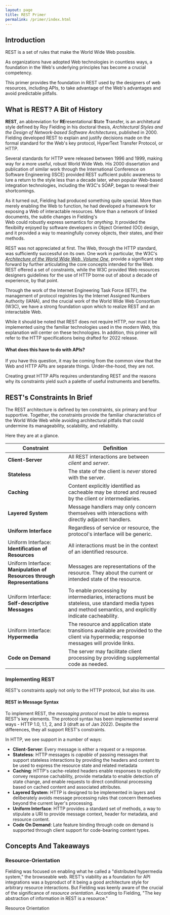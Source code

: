 ```yaml
---
layout: page
title: REST Primer
permalink: /primer/index.html
---
```


## Introduction

REST is a set of rules that make the World Wide Web possible.

As organizations have adopted Web technologies in countless ways,
a foundation in the Web's underlying principles has become a crucial
competency.

This primer provides the foundation in REST used by the designers
of web resources, including APIs, to take advantage of the Web's
advantages and avoid predictable pitfalls.

## What is REST?  A Bit of History

**REST**, an abbreviation for **RE**resentational **S**tate **T**ransfer, is 
an architetural style defined by Roy Fielding in his doctoral thesis,
_Architectural Styles and the Design of 
Network-based Software Architectures_, published in 2000.  Fielding developed REST 
to explain and justify decisions made on the formal standard for the 
Web's key protocol, HyperText Transfer Protocol, or HTTP.

Several standards for HTTP were released between 1996 and 1999, making 
way for a more useful, robust World Wide Web.  His 2000 dissertation
and publication of similar work through the International Conference on 
Software Engineering (ISCE) provided REST sufficient public awareness to
lure a return to the style less than a decade later, when popular 
Web-based integration technologies, including the W3C's SOAP, began to
reveal their shortcomings.

As it turned out, Fielding had produced something quite special.
More than merely enabling the Web to function, he had developed a
framework for exposing a Web of interactable resources.  More than
a network of linked documents, the subtle changes in Fielding's  
Web could robustly express semantics for _anything_.  It provided the
flexibiilty enjoyed by software developers in Object Oriented
(OO) design, and it provided a way to meaningfully convey objects,
their states, and their methods.

REST was not appreciated at first.  The Web, through the HTTP standard, 
was sufficiently successful on its own.  One work in
particular, the W3C's
_[Architecture of the World Wide Web, Volume One](https://www.w3.org/TR/webarch/)_,
provide a significant step forward by further articulating the core
concepts intended for the Web.  REST offered a set of constraints,
while the W3C provided Web resources designers guidelines for the use
of HTTP borne out of about a decade of experience, by that point.

Through the work of the Internet Engineering Task Force (IETF), the
management of protocol registries by the Internet Assigned Numbers Authority
(IANA), and the crucial work of the World Wide Web Consortium (W3C), we have
a strong foundation upon which to realize REST and an interactable
Web.

While it should be noted that REST does not require HTTP, nor must it 
be implemented using the familiar technologies used in the modern Web,
this explanation will center on these technologies.  In addition, this
primer will refer to the HTTP specifications being drafted for 2022 release.

#### What does this have to do with APIs?

If you have this question, it may be coming from the common view that 
the Web and HTTP APIs are separate things.  Under-the-hood, they are not.

Creating great HTTP APIs requires understanding REST and the reasons why its
constraints yield such a palette of useful instruments and benefits. 




## REST's Constraints In Brief

The REST architecture is defined by ten constraints, 
six primary and four supportive.  Together, the constraints provide 
the familiar characteristics of the World Wide Web while
avoiding architectural pitfalls that could undermine its manageability,
scalability, and reliability.

Here they are at a glance.

| Constraint                                                               | Definition                                                                                                                                                   |
|--------------------------------------------------------------------------|--------------------------------------------------------------------------------------------------------------------------------------------------------------|
| **Client-Server**                                                        | All REST interactions are between _client_ and _server_.                                                                                                     |
| **Stateless**                                                            | The state of the client is _never_ stored with the server.                                                                                                   |
| **Caching**                                                              | Content explicitly identified as cacheable may be stored and reused by the client or intermediaries.                                                         |
| **Layered System**                                                       | Message handlers may only concern themselves with interactions with directly adjacent handlers.                                                              |
| **Uniform Interface**                                                    | Regardless of service or resource, the protocol's interface will be generic.                                                                                 |
| Uniform Interface:<br /> **Identification of Resources**                       | All interactions must be in the context of an identified resource.                                                                                            |
| Uniform Interface:<br /> **Manipulation of Resources through Representations** | Messages are representations of the resource.  They about the current or intended state of the resource.                                                     |
| Uniform Interface:<br /> **Self-descriptive Messages**                         | To enable processing by intermediaries, interactions must be stateless, use standard media types and method semantics, and explicitly indicate cacheability. |    
| Uniform Interface:<br /> **Hypermedia**                                        | The resource and application state transitions available are provided to the client via hypermedia; response messages will provide links.                    |
| **Code on Demand**                                                       | The server may facilitate client processing by providing supplemental code as needed.                                                                        | 

### Implementing REST

REST's constraints apply not only to the HTTP protocol, but also its use. 



#### REST in Message Syntax

To implement REST, the _messaging protocol_ must be able to express 
REST's key elements.  The protocol syntax has been implemented
several ways - HTTP 1.0, 1.1, 2, and 3 (draft as of Jan 2022).
Despite the differences, they all support REST's constraints.

In HTTP, we see support in a number of ways:
- **Client-Server**: Every message is either a request or a response.
- **Stateless**: HTTP messages is _capable_ of passing messages that 
support stateless interactions by providing the headers and content 
to be used to express the resource state and related metadata
- **Caching**: HTTP's cache-related headers enable responses to 
explicitly convey response cachability, provide metadata to enable 
detection of state change, and enable requests to direct
conditional processing based on cached content and associated
attributes.
- **Layered System**: HTTP is designed to be implemented in layers
and deliberately avoids message processing rules that concern
themselves beyond the current layer's processing.
- **Uniform Interface**: HTTP provides a standard set of methods,
a way to stipulate a URI to provide message context, header for metadata,
and resource content.
- **Code On Demand**: Late feature binding through
code on demand is supported through client support for 
code-bearing content types.



## Concepts And Takeaways


### Resource-Orientation

Fielding was focused on enabling what he called a "distributed 
hypermedia system," the browseable web. REST's viability as a 
foundation for API integrations was a byproduct of it being
a good architecture style for arbitrary resource 
interactions.  But Fielding was keenly aware of the crucial
of the significance of _resource orientation_.  According to
Fielding, "The key abstraction of information in REST is a 
resource."



Resource Orientation 
